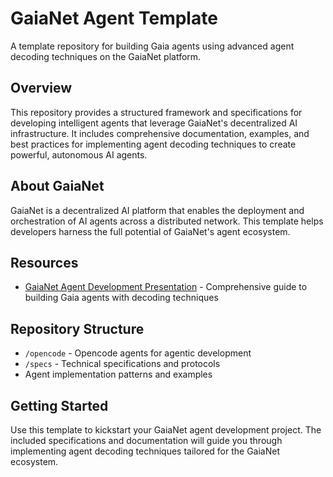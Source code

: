 # GaiaNet Agent Template

A template repository for building Gaia agents using advanced agent decoding techniques on the GaiaNet platform.

## Overview

This repository provides a structured framework and specifications for developing intelligent agents that leverage GaiaNet's decentralized AI infrastructure. It includes comprehensive documentation, examples, and best practices for implementing agent decoding techniques to create powerful, autonomous AI agents.

## About GaiaNet

GaiaNet is a decentralized AI platform that enables the deployment and orchestration of AI agents across a distributed network. This template helps developers harness the full potential of GaiaNet's agent ecosystem.

## Resources

- [GaiaNet Agent Development Presentation](https://docs.google.com/presentation/d/1awthnn5buUpGLXjUb8Hz-utZImznHwfA4ldqhaMXTm4/edit?slide=id.g370e1487513_0_10#slide=id.g370e1487513_0_10) - Comprehensive guide to building Gaia agents with decoding techniques

## Repository Structure

- `/opencode` - Opencode agents for agentic development
- `/specs` - Technical specifications and protocols
- Agent implementation patterns and examples

## Getting Started

Use this template to kickstart your GaiaNet agent development project. The included specifications and documentation will guide you through implementing agent decoding techniques tailored for the GaiaNet ecosystem.

